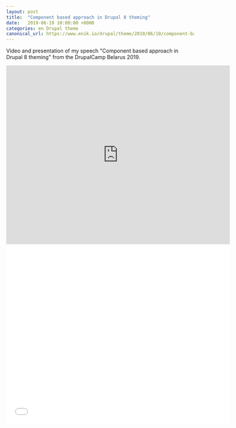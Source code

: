 ```yaml
---
layout: post
title:  "Component based approach in Drupal 8 theming"
date:   2019-06-10 10:00:00 +0000
categories: en Drupal theme
canonical_url: https://www.enik.io/drupal/theme/2019/06/10/component-based-theming.html
---
```

Video and presentation of my speech "Component based approach in Drupal 8 theming" from the DrupalCamp Belarus 2019.

<iframe width="600" height="480" src="https://www.youtube.com/embed/0acHpKt3CI8" frameborder="0" allow="accelerometer; autoplay; encrypted-media; gyroscope; picture-in-picture" allowfullscreen></iframe>

<iframe src="//slides.com/evn/components_d8/embed" width="600" height="480" scrolling="no" frameborder="0" webkitallowfullscreen mozallowfullscreen allowfullscreen></iframe>
